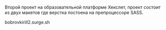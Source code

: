 Второй проект на образовательной платформе Хекслет, проект состоит из двух макетов где верстка постоена на препроцессоре SASS.

bobrovkirill2.surge.sh

